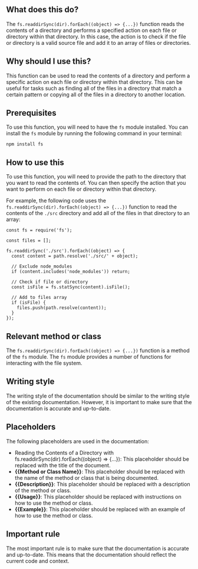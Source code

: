 
  
   ## What does this do?

The `fs.readdirSync(dir).forEach((object) => {...})` function reads the contents of a directory and performs a specified action on each file or directory within that directory. In this case, the action is to check if the file or directory is a valid source file and add it to an array of files or directories.

## Why should I use this?

This function can be used to read the contents of a directory and perform a specific action on each file or directory within that directory. This can be useful for tasks such as finding all of the files in a directory that match a certain pattern or copying all of the files in a directory to another location.

## Prerequisites

To use this function, you will need to have the `fs` module installed. You can install the `fs` module by running the following command in your terminal:

```
npm install fs
```

## How to use this

To use this function, you will need to provide the path to the directory that you want to read the contents of. You can then specify the action that you want to perform on each file or directory within that directory.

For example, the following code uses the `fs.readdirSync(dir).forEach((object) => {...})` function to read the contents of the `./src` directory and add all of the files in that directory to an array:

```
const fs = require('fs');

const files = [];

fs.readdirSync('./src').forEach((object) => {
  const content = path.resolve('./src/' + object);

  // Exclude node_modules
  if (content.includes('node_modules')) return;

  // Check if file or directory
  const isFile = fs.statSync(content).isFile();

  // Add to files array
  if (isFile) {
    files.push(path.resolve(content));
  }
});
```

## Relevant method or class

The `fs.readdirSync(dir).forEach((object) => {...})` function is a method of the `fs` module. The `fs` module provides a number of functions for interacting with the file system.

## Writing style

The writing style of the documentation should be similar to the writing style of the existing documentation. However, it is important to make sure that the documentation is accurate and up-to-date.

## Placeholders

The following placeholders are used in the documentation:

* Reading the Contents of a Directory with fs.readdirSync(dir).forEach((object) => {...}): This placeholder should be replaced with the title of the document.
* **{{Method or Class Name}}**: This placeholder should be replaced with the name of the method or class that is being documented.
* **{{Description}}**: This placeholder should be replaced with a description of the method or class.
* **{{Usage}}**: This placeholder should be replaced with instructions on how to use the method or class.
* **{{Example}}**: This placeholder should be replaced with an example of how to use the method or class.

## Important rule

The most important rule is to make sure that the documentation is accurate and up-to-date. This means that the documentation should reflect the current code and context.
  
  